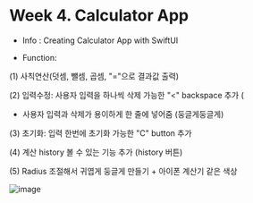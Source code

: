 # Week 4. Calculator App

* Info : Creating Calculator App with SwiftUI 

* Function:

(1) 사칙연산(덧셈, 뺄셈, 곱셈, "="으로 결과값 출력)

(2) 입력수정: 사용자 입력을 하나씩 삭제 가능한 "<" backspace 추가 (
- 사용자 입력과 삭제가 용이하게 한 줄에 넣어줌 (둥글게둥글게) 

(3) 초기화: 입력 한번에 초기화 가능한 "C" button 추가

(4) 계산 history 볼 수 있는 기능 추가 (history 버튼) 

(5) Radius 조절해서 귀엽게 둥글게 만들기 + 아이폰 계산기 같은 색상 


![image](https://github.com/APP-iOS5th/project1---lab5/assets/101628142/e95c1b33-ce68-4ec0-accd-c0c006317daf)
